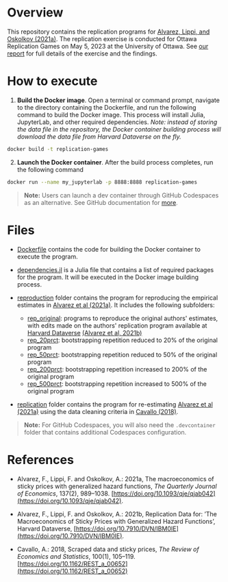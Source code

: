 # Overview

This repository contains the replication programs for [Alvarez, Lippi, and Oskolkov (2021a)](https://doi.org/10.1093/qje/qjab042). The replication exercise is conducted for Ottawa Replication Games on May 5, 2023 at the University of Ottawa. See [our report](Ho_Huynh_Rea_Replication_Report.pdf) for full details of the exercise and the findings. 

# How to execute

1. **Build the Docker image**. Open a terminal or command prompt, navigate to the directory containing the Dockerfile, and run the following command to build the Docker image. 
This process will install Julia, JupyterLab, and other required dependencies. 
*Note: instead of storing the data file in the repository, the Docker container building process will download the data file from Harvard Dataverse on the fly.*
````bash
docker build -t replication-games
````

2. **Launch the Docker container**. After the build process completes, run the following command
````bash
docker run --name my_jupyterlab -p 8888:8888 replication-games
````

> **Note:** Users can launch a dev container through GitHub Codespaces as an alternative. See GitHub documentation for [more](https://docs.github.com/en/codespaces/developing-in-codespaces/creating-a-codespace-for-a-repository).

# Files

- [Dockerfile](Dockerfile) contains the code for building the Docker container to execute the program. 

- [dependencies.jl](dependencies.jl) is a Julia file that contains a list of required packages for the program. It will be executed in the Docker image building process.

- [reproduction](reproduction) folder contains the program for reproducing the empirical estimates in [Alvarez et al (2021a)](https://doi.org/10.1093/qje/qjab042). It includes the following subfolders:
    - [rep_original](reproduction/rep_original): programs to reproduce the original authors' estimates, with edits made on the authors' replication program available at [Harvard Dataverse](https://doi.org/10.7910/DVN/IBM0IE) [(Alvarez et al, 2021b)](https://doi.org/10.7910/DVN/IBM0IE)
    - [rep_20prct](reproduction/rep_20prct): bootstrapping repetition reduced to 20% of the original program
    - [rep_50prct](reproduction/rep_50prct): bootstrapping repetition reduced to 50% of the original program
    - [rep_200prct](reproduction/rep_200prct): bootstrapping repetition increased to 200% of the original program
    - [rep_500prct](reproduction/rep_500prct): bootstrapping repetition increased to 500% of the original program

- [replication](replication) folder contains the program for re-estimating [Alvarez et al (2021a)](https://doi.org/10.1093/qje/qjab042) using the data cleaning criteria in [Cavallo (2018)](https://doi.org/10.1162/REST_a_00652).

> **Note:** For GitHub Codespaces, you will also need the `.devcontainer` folder that contains additional Codespaces configuration.

# References

- Alvarez, F., Lippi, F. and Oskolkov, A.: 2021a, The macroeconomics of sticky prices with generalized hazard functions, _The Quarterly Journal of Economics_, 137(2), 989–1038. [https://doi.org/10.1093/qje/qjab042](https://doi.org/10.1093/qje/qjab042).

- Alvarez, F., Lippi, F. and Oskolkov, A.: 2021b, Replication Data for: ’The Macroeconomics of Sticky Prices with Generalized Hazard Functions’, Harvard Dataverse, [https://doi.org/10.7910/DVN/IBM0IE](https://doi.org/10.7910/DVN/IBM0IE).

- Cavallo, A.: 2018, Scraped data and sticky prices, _The Review of Economics and Statistics_, 100(1), 105–119. [https://doi.org/10.1162/REST_a_00652](https://doi.org/10.1162/REST_a_00652)
